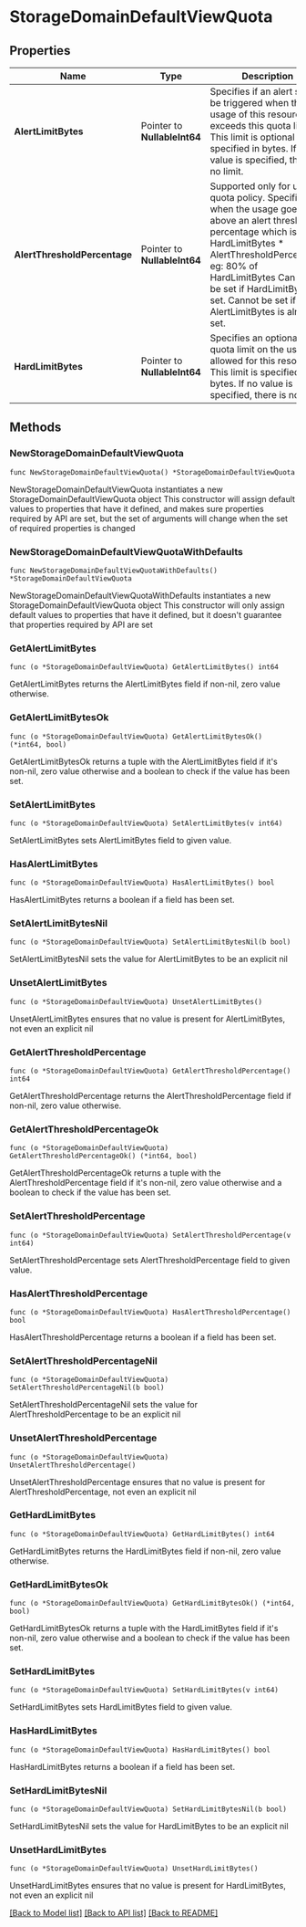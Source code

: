 # StorageDomainDefaultViewQuota

## Properties

Name | Type | Description | Notes
------------ | ------------- | ------------- | -------------
**AlertLimitBytes** | Pointer to **NullableInt64** | Specifies if an alert should be triggered when the usage of this resource exceeds this quota limit. This limit is optional and is specified in bytes. If no value is specified, there is no limit. | [optional] 
**AlertThresholdPercentage** | Pointer to **NullableInt64** | Supported only for user quota policy. Specifies when the usage goes above an alert threshold percentage which is: HardLimitBytes * AlertThresholdPercentage, eg: 80% of HardLimitBytes Can only be set if HardLimitBytes is set. Cannot be set if AlertLimitBytes is already set. | [optional] 
**HardLimitBytes** | Pointer to **NullableInt64** | Specifies an optional quota limit on the usage allowed for this resource. This limit is specified in bytes. If no value is specified, there is no limit. | [optional] 

## Methods

### NewStorageDomainDefaultViewQuota

`func NewStorageDomainDefaultViewQuota() *StorageDomainDefaultViewQuota`

NewStorageDomainDefaultViewQuota instantiates a new StorageDomainDefaultViewQuota object
This constructor will assign default values to properties that have it defined,
and makes sure properties required by API are set, but the set of arguments
will change when the set of required properties is changed

### NewStorageDomainDefaultViewQuotaWithDefaults

`func NewStorageDomainDefaultViewQuotaWithDefaults() *StorageDomainDefaultViewQuota`

NewStorageDomainDefaultViewQuotaWithDefaults instantiates a new StorageDomainDefaultViewQuota object
This constructor will only assign default values to properties that have it defined,
but it doesn't guarantee that properties required by API are set

### GetAlertLimitBytes

`func (o *StorageDomainDefaultViewQuota) GetAlertLimitBytes() int64`

GetAlertLimitBytes returns the AlertLimitBytes field if non-nil, zero value otherwise.

### GetAlertLimitBytesOk

`func (o *StorageDomainDefaultViewQuota) GetAlertLimitBytesOk() (*int64, bool)`

GetAlertLimitBytesOk returns a tuple with the AlertLimitBytes field if it's non-nil, zero value otherwise
and a boolean to check if the value has been set.

### SetAlertLimitBytes

`func (o *StorageDomainDefaultViewQuota) SetAlertLimitBytes(v int64)`

SetAlertLimitBytes sets AlertLimitBytes field to given value.

### HasAlertLimitBytes

`func (o *StorageDomainDefaultViewQuota) HasAlertLimitBytes() bool`

HasAlertLimitBytes returns a boolean if a field has been set.

### SetAlertLimitBytesNil

`func (o *StorageDomainDefaultViewQuota) SetAlertLimitBytesNil(b bool)`

 SetAlertLimitBytesNil sets the value for AlertLimitBytes to be an explicit nil

### UnsetAlertLimitBytes
`func (o *StorageDomainDefaultViewQuota) UnsetAlertLimitBytes()`

UnsetAlertLimitBytes ensures that no value is present for AlertLimitBytes, not even an explicit nil
### GetAlertThresholdPercentage

`func (o *StorageDomainDefaultViewQuota) GetAlertThresholdPercentage() int64`

GetAlertThresholdPercentage returns the AlertThresholdPercentage field if non-nil, zero value otherwise.

### GetAlertThresholdPercentageOk

`func (o *StorageDomainDefaultViewQuota) GetAlertThresholdPercentageOk() (*int64, bool)`

GetAlertThresholdPercentageOk returns a tuple with the AlertThresholdPercentage field if it's non-nil, zero value otherwise
and a boolean to check if the value has been set.

### SetAlertThresholdPercentage

`func (o *StorageDomainDefaultViewQuota) SetAlertThresholdPercentage(v int64)`

SetAlertThresholdPercentage sets AlertThresholdPercentage field to given value.

### HasAlertThresholdPercentage

`func (o *StorageDomainDefaultViewQuota) HasAlertThresholdPercentage() bool`

HasAlertThresholdPercentage returns a boolean if a field has been set.

### SetAlertThresholdPercentageNil

`func (o *StorageDomainDefaultViewQuota) SetAlertThresholdPercentageNil(b bool)`

 SetAlertThresholdPercentageNil sets the value for AlertThresholdPercentage to be an explicit nil

### UnsetAlertThresholdPercentage
`func (o *StorageDomainDefaultViewQuota) UnsetAlertThresholdPercentage()`

UnsetAlertThresholdPercentage ensures that no value is present for AlertThresholdPercentage, not even an explicit nil
### GetHardLimitBytes

`func (o *StorageDomainDefaultViewQuota) GetHardLimitBytes() int64`

GetHardLimitBytes returns the HardLimitBytes field if non-nil, zero value otherwise.

### GetHardLimitBytesOk

`func (o *StorageDomainDefaultViewQuota) GetHardLimitBytesOk() (*int64, bool)`

GetHardLimitBytesOk returns a tuple with the HardLimitBytes field if it's non-nil, zero value otherwise
and a boolean to check if the value has been set.

### SetHardLimitBytes

`func (o *StorageDomainDefaultViewQuota) SetHardLimitBytes(v int64)`

SetHardLimitBytes sets HardLimitBytes field to given value.

### HasHardLimitBytes

`func (o *StorageDomainDefaultViewQuota) HasHardLimitBytes() bool`

HasHardLimitBytes returns a boolean if a field has been set.

### SetHardLimitBytesNil

`func (o *StorageDomainDefaultViewQuota) SetHardLimitBytesNil(b bool)`

 SetHardLimitBytesNil sets the value for HardLimitBytes to be an explicit nil

### UnsetHardLimitBytes
`func (o *StorageDomainDefaultViewQuota) UnsetHardLimitBytes()`

UnsetHardLimitBytes ensures that no value is present for HardLimitBytes, not even an explicit nil

[[Back to Model list]](../README.md#documentation-for-models) [[Back to API list]](../README.md#documentation-for-api-endpoints) [[Back to README]](../README.md)


